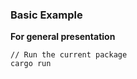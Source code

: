 ###  Basic Example

**For general presentation**

```shell
// Run the current package
cargo run
```
